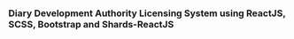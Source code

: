 ### Diary Development Authority Licensing System using ReactJS, SCSS, Bootstrap and Shards-ReactJS





